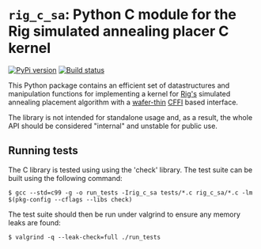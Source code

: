 `rig_c_sa`: Python C module for the Rig simulated annealing placer C kernel
===========================================================================

[![PyPi version](https://img.shields.io/pypi/v/ric_c_sa.svg?style=flat)](https://pypi.python.org/pypi/ric_c_sa)
[![Build status](https://travis-ci.org/project-rig/rig_c_sa.svg?branch=master)](https://travis-ci.org/project-rig/rig_c_sa)

This Python package contains an efficient set of datastructures and
manipulation functions for implementing a kernel for
[Rig's](https://github.com/project-rig/rig) simulated annealing placement
algorithm with a [wafer-thin](https://www.youtube.com/watch?v=HJZPzQESq_0)
[CFFI](http://cffi.readthedocs.org/) based interface.

The library is not intended for standalone usage and, as a result,
the whole API should be considered "internal" and unstable for public use.

Running tests
-------------

The C library is tested using using the 'check' library. The test suite can be
built using the following command:

	$ gcc --std=c99 -g -o run_tests -Irig_c_sa tests/*.c rig_c_sa/*.c -lm $(pkg-config --cflags --libs check)

The test suite should then be run under valgrind to ensure any memory leaks are found:

	$ valgrind -q --leak-check=full ./run_tests
